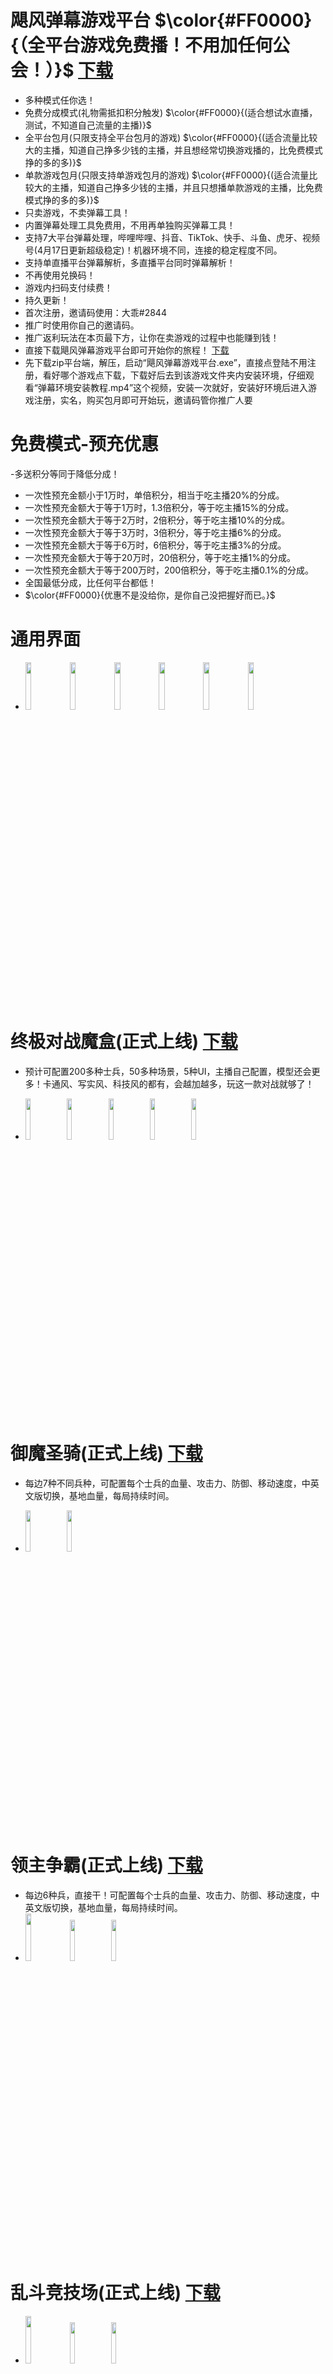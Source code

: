 # 飓风弹幕游戏平台 $\color{#FF0000}{（全平台游戏免费播！不用加任何公会！）}$ [下载](https://github.com/dhrdzy/DanMuGame/releases/download/App/App.zip)
- 多种模式任你选！
- 免费分成模式(礼物需抵扣积分触发) $\color{#FF0000}{(适合想试水直播，测试，不知道自己流量的主播)}$
- 全平台包月(只限支持全平台包月的游戏) $\color{#FF0000}{(适合流量比较大的主播，知道自己挣多少钱的主播，并且想经常切换游戏播的，比免费模式挣的多的多)}$
- 单款游戏包月(只限支持单游戏包月的游戏) $\color{#FF0000}{(适合流量比较大的主播，知道自己挣多少钱的主播，并且只想播单款游戏的主播，比免费模式挣的多的多)}$
- 只卖游戏，不卖弹幕工具！
- 内置弹幕处理工具免费用，不用再单独购买弹幕工具！
- 支持7大平台弹幕处理，哔哩哔哩、抖音、TikTok、快手、斗鱼、虎牙、视频号(4月17日更新超级稳定)！机器环境不同，连接的稳定程度不同。
- 支持单直播平台弹幕解析，多直播平台同时弹幕解析！
- 不再使用兑换码！
- 游戏内扫码支付续费！
- 持久更新！
- 首次注册，邀请码使用：大乖#2844
- 推广时使用你自己的邀请码。
- 推广返利玩法在本页最下方，让你在卖游戏的过程中也能赚到钱！
- 直接下载飓风弹幕游戏平台即可开始你的旅程！ [下载](https://github.com/dhrdzy/DanMuGame/releases/download/App/App.zip)
- 先下载zip平台端，解压，启动“飓风弹幕游戏平台.exe”，直接点登陆不用注册，看好哪个游戏点下载，下载好后去到该游戏文件夹内安装环境，仔细观看“弹幕环境安装教程.mp4”这个视频，安装一次就好，安装好环境后进入游戏注册，实名，购买包月即可开始玩，邀请码管你推广人要

# 免费模式-预充优惠
-多送积分等同于降低分成！
- 一次性预充金额小于1万时，单倍积分，相当于吃主播20%的分成。
- 一次性预充金额大于等于1万时，1.3倍积分，等于吃主播15%的分成。
- 一次性预充金额大于等于2万时，2倍积分，等于吃主播10%的分成。
- 一次性预充金额大于等于3万时，3倍积分，等于吃主播6%的分成。
- 一次性预充金额大于等于6万时，6倍积分，等于吃主播3%的分成。
- 一次性预充金额大于等于20万时，20倍积分，等于吃主播1%的分成。
- 一次性预充金额大于等于200万时，200倍积分，等于吃主播0.1%的分成。
- 全国最低分成，比任何平台都低！
- $\color{#FF0000}{优惠不是没给你，是你自己没把握好而已。}$

# 通用界面
- <img decoding="async" src="https://github.com/dhrdzy/DanMuGame/blob/main/飓风弹幕游戏平台/1.png" width="14%" hight="14%"> <img decoding="async" src="https://github.com/dhrdzy/DanMuGame/blob/main/飓风弹幕游戏平台/2.png" width="14%" hight="14%"> <img decoding="async" src="https://github.com/dhrdzy/DanMuGame/blob/main/御魔圣骑/1.png" width="14%" hight="14%"> <img decoding="async" src="https://github.com/dhrdzy/DanMuGame/blob/main/御魔圣骑/2.png" width="14%" hight="14%"> <img decoding="async" src="https://github.com/dhrdzy/DanMuGame/blob/main/御魔圣骑/3.png" width="14%" hight="14%"> <img decoding="async" src="https://github.com/dhrdzy/DanMuGame/blob/main/御魔圣骑/4.png" width="14%" hight="14%">

# 终极对战魔盒(正式上线)  [下载](https://github.com/dhrdzy/DanMuGame/releases/download/App/App.zip)
- 预计可配置200多种士兵，50多种场景，5种UI，主播自己配置，模型还会更多！卡通风、写实风、科技风的都有，会越加越多，玩这一款对战就够了！

- <img decoding="async" src="https://github.com/dhrdzy/DanMuGame/blob/main/终极对战魔盒/1.jpg" width="13%" hight="13%"> <img decoding="async" src="https://github.com/dhrdzy/DanMuGame/blob/main/终极对战魔盒/2.jpg" width="13%" hight="13%"> <img decoding="async" src="https://github.com/dhrdzy/DanMuGame/blob/main/终极对战魔盒/3.jpg" width="13%" hight="13%"> <img decoding="async" src="https://github.com/dhrdzy/DanMuGame/blob/main/终极对战魔盒/4.jpg" width="13%" hight="13%"> <img decoding="async" src="https://github.com/dhrdzy/DanMuGame/blob/main/终极对战魔盒/5.jpg" width="13%" hight="13%">

# 御魔圣骑(正式上线)  [下载](https://github.com/dhrdzy/DanMuGame/releases/download/App/App.zip)
- 每边7种不同兵种，可配置每个士兵的血量、攻击力、防御、移动速度，中英文版切换，基地血量，每局持续时间。

- <img decoding="async" src="https://github.com/dhrdzy/DanMuGame/blob/main/御魔圣骑/7.png" width="13%" hight="13%"> <img decoding="async" src="https://github.com/dhrdzy/DanMuGame/blob/main/御魔圣骑/9.png" width="13%" hight="13%">

# 领主争霸(正式上线)  [下载](https://github.com/dhrdzy/DanMuGame/releases/download/App/App.zip)

- 每边6种兵，直接干！可配置每个士兵的血量、攻击力、防御、移动速度，中英文版切换，基地血量，每局持续时间。
- <img decoding="async" src="https://github.com/dhrdzy/DanMuGame/blob/main/%E9%A2%86%E4%B8%BB%E6%88%98%E4%BA%89/1.png" width="14%" hight="14%"> <img decoding="async" src="https://github.com/dhrdzy/DanMuGame/blob/main/%E9%A2%86%E4%B8%BB%E6%88%98%E4%BA%89/2.png" width="13%" hight="13%"> <img decoding="async" src="https://github.com/dhrdzy/DanMuGame/blob/main/%E9%A2%86%E4%B8%BB%E6%88%98%E4%BA%89/3.png" width="13%" hight="13%">

# 乱斗竞技场(正式上线)  [下载](https://github.com/dhrdzy/DanMuGame/releases/download/App/App.zip)
- <img decoding="async" src="https://github.com/dhrdzy/DanMuGame/blob/main/乱斗竞技场/1.png" width="14%" hight="14%"> <img decoding="async" src="https://github.com/dhrdzy/DanMuGame/blob/main/乱斗竞技场/2.png" width="13%" hight="13%"> <img decoding="async" src="https://github.com/dhrdzy/DanMuGame/blob/main/乱斗竞技场/3.png" width="13%" hight="13%">

# 龙城之战(研发中)  [下载](https://github.com/dhrdzy/DanMuGame/releases/download/App/App.zip)
- <img decoding="async" src="https://github.com/dhrdzy/DanMuGame/blob/main/龙城之战/1.png" width="14%" hight="14%"> <img decoding="async" src="https://github.com/dhrdzy/DanMuGame/blob/main/龙城之战/2.png" width="13%" hight="13%"> <img decoding="async" src="https://github.com/dhrdzy/DanMuGame/blob/main/龙城之战/3.png" width="13%" hight="13%"> <img decoding="async" src="https://github.com/dhrdzy/DanMuGame/blob/main/龙城之战/4.png" width="13%" hight="13%">

# 森林马拉松3D(正式上线)  [下载](https://github.com/dhrdzy/DanMuGame/releases/download/App/App.zip)
- <img decoding="async" src="https://github.com/dhrdzy/DanMuGame/blob/main/森林马拉松3D/1.png" width="14%" hight="14%"> <img decoding="async" src="https://github.com/dhrdzy/DanMuGame/blob/main/森林马拉松3D/2.png" width="13%" hight="13%"> <img decoding="async" src="https://github.com/dhrdzy/DanMuGame/blob/main/森林马拉松3D/3.png" width="13%" hight="13%"> <img decoding="async" src="https://github.com/dhrdzy/DanMuGame/blob/main/森林马拉松3D/4.png" width="13%" hight="13%"> <img decoding="async" src="https://github.com/dhrdzy/DanMuGame/blob/main/森林马拉松3D/5.png" width="13%" hight="13%"> <img decoding="async" src="https://github.com/dhrdzy/DanMuGame/blob/main/森林马拉松3D/6.png" width="13%" hight="13%">
- 赛跑，扔道具，拿第一！

# 太空马拉松(正式上线)  [下载](https://github.com/dhrdzy/DanMuGame/releases/download/App/App.zip)
- <img decoding="async" src="https://github.com/dhrdzy/DanMuGame/blob/main/太空马拉松/1.png" width="14%" hight="14%"> <img decoding="async" src="https://github.com/dhrdzy/DanMuGame/blob/main/太空马拉松/2.png" width="13%" hight="13%"> <img decoding="async" src="https://github.com/dhrdzy/DanMuGame/blob/main/太空马拉松/3.png" width="13%" hight="13%"> <img decoding="async" src="https://github.com/dhrdzy/DanMuGame/blob/main/太空马拉松/4.png" width="13%" hight="13%">
- 赛跑，扔道具，拿第一！

# 宠物庄园(正式上线)  [下载](https://github.com/dhrdzy/DanMuGame/releases/download/App/App.zip)
- <img decoding="async" src="https://github.com/dhrdzy/DanMuGame/blob/main/宠物庄园/1.jpg" width="14%" hight="14%"> <img decoding="async" src="https://github.com/dhrdzy/DanMuGame/blob/main/宠物庄园/2.jpg" width="13%" hight="13%"> <img decoding="async" src="https://github.com/dhrdzy/DanMuGame/blob/main/宠物庄园/3.png" width="13%" hight="13%"> <img decoding="async" src="https://github.com/dhrdzy/DanMuGame/blob/main/宠物庄园/4.png" width="13%" hight="13%"> <img decoding="async" src="https://github.com/dhrdzy/DanMuGame/blob/main/宠物庄园/5.png" width="13%" hight="13%">
- 全新的喂养幻化系统，230多个宝可梦模型，可培养多个宠物，打造自己的宠物战队，充钻干，突破、进化、升星、进阶、转生功能齐全，道具多样：突破丹、进化石、升星石、进阶石、转生石，还有各种强化挂机辅助丹药，打BOSS拿排名，掉落多样，后期的庄园战，各大庄园之间对战每晚对决，快来占领自己的场地吧！

# 疯狂蹦迪(免费赠送版)(正式上线)  [下载](https://github.com/dhrdzy/DanMuGame/releases/download/App/App.zip)
- <img decoding="async" src="https://github.com/dhrdzy/DanMuGame/blob/main/疯狂蹦迪/1.png" width="14%" hight="14%"> <img decoding="async" src="https://github.com/dhrdzy/DanMuGame/blob/main/疯狂蹦迪/2.png" width="13%" hight="13%">
- 随别的游戏购买时一起赠送到那台机器上，跳舞，移动，变大，查看位置

# 永恒拉力赛(正式上线)  [下载](https://github.com/dhrdzy/DanMuGame/releases/download/App/App.zip)
- <img decoding="async" src="https://github.com/dhrdzy/DanMuGame/blob/main/永恒拉力赛/1.png" width="14%" hight="14%"> <img decoding="async" src="https://github.com/dhrdzy/DanMuGame/blob/main/永恒拉力赛/2.png" width="13%" hight="13%"> <img decoding="async" src="https://github.com/dhrdzy/DanMuGame/blob/main/永恒拉力赛/3.png" width="13%" hight="13%"> <img decoding="async" src="https://github.com/dhrdzy/DanMuGame/blob/main/永恒拉力赛/4.png" width="13%" hight="13%"> <img decoding="async" src="https://github.com/dhrdzy/DanMuGame/blob/main/永恒拉力赛/5.png" width="13%" hight="13%"> <img decoding="async" src="https://github.com/dhrdzy/DanMuGame/blob/main/永恒拉力赛/6.png" width="13%" hight="13%">
- 一场永恒的赛车拉力赛，包含加速、特写、翻倍积分、加汽油、临时维修、大修，3种盲盒买车等功能，还有最新的的世界排名系统，喜欢的直接买！

# 公路飙车(正式上线)  [下载](https://github.com/dhrdzy/DanMuGame/releases/download/App/App.zip)
- <img decoding="async" src="https://github.com/dhrdzy/DanMuGame/blob/main/公路飙车/1.png" width="14%" hight="14%"> <img decoding="async" src="https://github.com/dhrdzy/DanMuGame/blob/main/公路飙车/2.png" width="13%" hight="13%"> <img decoding="async" src="https://github.com/dhrdzy/DanMuGame/blob/main/公路飙车/3.png" width="13%" hight="13%">
- 赛跑，扔道具，拿第一！


# 森林飘移(跑圈版)(研发中)  下载
# 疯狂蹦迪(收费版)(研发中)  下载
# 守护家园(研发中)  下载
# 升官发财(研发中)  下载
# 火星计划(研发中)  下载
# 宝藏帝国(研发中)  下载
# 恐怖鬼屋(研发中)  下载
# 拔河比赛(研发中)  下载



# 推广返利说明
- 如何获得推广游戏的返利分成？
- 1、A帐号实名御魔圣骑，B帐号用A帐号邀请码注册实名购买御魔圣骑，A有返利。
- 2、A帐号没实名领主争霸，B帐号用A帐号邀请码注册实名购买领主争霸，A无返利。
- 注意：A帐号与B帐号相同支付宝信息时，B无法给A返利。
- 初始帐号默认返利12%。
- 如何修改设置好的支付宝信息？
- 答：换台机器登录那款游戏，重新实名绑定就好。
